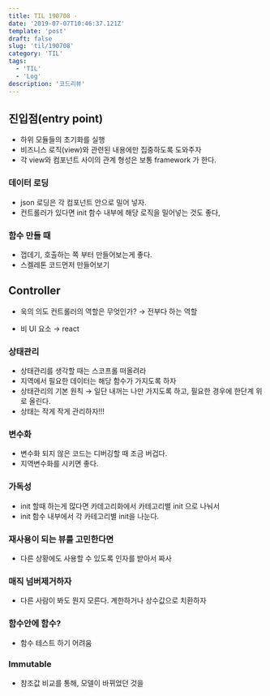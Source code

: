 ```yaml
---
title: TIL 190708 -  
date: '2019-07-07T10:46:37.121Z'
template: 'post'
draft: false
slug: 'til/190708'
category: 'TIL'
tags:
  - 'TIL'
  - 'Log'
description: '코드리뷰'
---
```


## 진입점(entry point)

- 하위 모듈들의 초기화를 실행
- 비즈니스 로직(view)와 관련된 내용에만 집중하도록 도와주자
- 각 view와 컴포넌트 사이의 관계 형성은 보통 framework 가 한다.

### 데이터 로딩

- json 로딩은 각 컴포넌트 안으로 밀어 넣자.
- 컨트롤러가 있다면 init 함수 내부에 해당 로직을 밀어넣는 것도 좋다, 

### 함수 만들 때

- 껍데기, 호출하는 쪽 부터 만들어보는게 좋다. 
- 스켈레톤 코드먼저 만들어보기 

## Controller 

- 욱의 의도 컨트롤러의 역할은 무엇인가? &rarr; 전부다 하는 역할

- 비 UI 요소 &rarr;  react 

### 상태관리

- 상태관리를 생각할 때는 스코프롤 떠올려라
- 지역에서 필요한 데이터는 해당 함수가 가지도록 하자 
- 상태관리의 기본 원칙 &rarr; 일단 내꺼는 나만 가지도록 하고, 필요한 경우에 한단계 위로 올린다. 
- 상태는 작게 작게 관리하자!!!

### 변수화

- 변수화 되지 않은 코드는 디버깅할 때 조금 버겁다. 
- 지역변수화를 시키면 좋다.

### 가독성 

- init 할때 하는게 많다면 카데고리화에서 카테고리별 init  으로 나눠서 
- init 함수 내부에서 각 카테고리별 init을 나눈다. 

### 재사용이 되는 뷰를 고민한다면

- 다른 상황에도 사용할 수 있도록 인자를 받아서 짜사

### 매직 넘버제거하자

- 다른 사람이 봐도 뭔지 모른다. 계한하거나 상수값으로 치환하자 

### 함수안에 함수?

- 함수 테스트 하기 어려움

### Immutable 

- 참조값 비교를 통해, 모델이 바뀌었던 것을 

